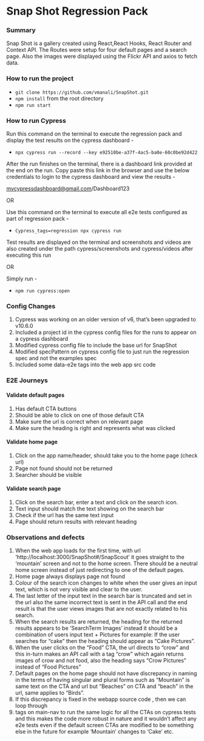 # Snap Shot Regression Pack

### Summary

Snap Shot is a gallery created using React,React Hooks, React Router and Context API. The Routes were setup for four default pages and a search page. Also the images were displayed using the Flickr API and axios to fetch data.

### How to run the project

- `git clone https://github.com/vmanali/SnapShot.git`
- `npm install` from the root directory
- `npm run start`

### How to run Cypress

Run this command on the terminal to execute the regression pack and display the test results on the cypress dashboard -

- `npx cypress run --record --key e92510be-a37f-4ac5-ba0e-60c0be92d422`

After the run finishes on the terminal, there is a dashboard link provided at the end on the run.
Copy paste this link in the browser and use the below credentials to login to the cypress dashboard and view the results -

mvcypressdashboard@gmail.com/Dashboard123

OR 

Use this command on the terminal to execute all e2e tests configured as part of regression pack -

- `Cypress_tags=regression npx cypress run`

Test results are displayed on the terminal and screenshots and videos are also created under the path cypress/screenshots and cypress/videos after executing this run

OR

Simply run -

- `npm run cypress:open`

### Config Changes

1. Cypress was working on an older version of v6, that’s been upgraded to v10.6.0
2. Included a project id in the cypress config files for the runs to appear on a cypress dashboard
3. Modified cypress config file to include the base url for SnapShot
4. Modified specPattern on cypress config file to just run the regression spec and not the examples spec
5. Included some data-e2e tags into the web app src code

### E2E Journeys

#### Validate default pages

1. Has default CTA buttons
2. Should be able to click on one of those default CTA
3. Make sure the url is correct when on relevant page 
4. Make sure the heading is right and represents what was clicked

#### Validate home page

1. Click on the app name/header, should take you to the home page (check url)
2. Page not found should not be returned
3. Searcher should be visible

#### Validate search page

1. Click on the search bar, enter a text and click on the search icon.
2. Text input should match the text showing on the search bar
3. Check if the url has the same text input
4. Page should return results with relevant heading

### Observations and defects

1. When the web app loads for the first time, with url ‘http://localhost:3000/SnapShot#/SnapScout’ it goes straight to the ‘mountain’ screen and not to the home screen. There should be a neutral home screen instead of just redirecting to one of the default pages.
2. Home page always displays page not found 
3. Colour of the search icon changes to white when the user gives an input text, which is not very visible and clear to the user.
4. The last letter of the input text in the search bar is truncated and set in the url also the same incorrect text is sent in the API call and the end result is that the user views images that are not exactly related to his search.
5. When the search results are returned, the heading for the returned results appears to be ’SearchTerm Images’ instead it should be a combination of users input text + Pictures for example: If the user searches for “cake” then the heading should appear as “Cake Pictures”.
6. When the user clicks on the “Food” CTA, the url directs to “crow” and this in-turn makes an API call with a tag “crow” which again returns images of crow and not food, also the heading says “Crow Pictures” instead of “Food Pictures”
7. Default pages on the home page should not have discrepancy in naming in the terms of having singular and plural forms such as “Mountain” is same text on the CTA and url but “Beaches” on CTA and “beach” in the url, same applies to “Birds”.
8.  If this discrepancy is fixed in the webapp source code , then we can loop through <li> tags on main-nav to run the same logic for all the CTAs on cypress tests and this makes the code more robust in nature and it wouldn’t affect any e2e tests even if the default screen CTAs are modified to be something else in the future for example ‘Mountain’ changes to ‘Cake’ etc.
